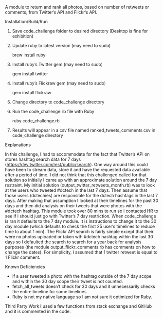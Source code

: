 A module to return and rank all photos, based on number of retweets or comments, from Twitter’s API and Flickr’s API.

Installation/Build/Run

1. Save code_challenge folder to desired directory (Desktop is fine for exhibition)

2. Update ruby to latest version (may need to sudo)

	brew install ruby

3. Install ruby’s Twitter gem (may need to sudo)
	
	gem install twitter

4. Install ruby’s Flickraw gem (may need to sudo)

	gem install flickraw	

5. Change directory to code_challenge directory

6. Run the code_challenge.rb file with Ruby

	ruby code_challenge.rb

7. Results will appear in a csv file named ranked_tweets_comments.csv in code_challenge directory


Explanations

In this challenge, I had to accommodate for the fact that Twitter’s API on stores hashtag search data for 7 days (https://dev.twitter.com/rest/public/search). One way around this could have been to stream data, store it and have the requested data available after a period of time. I did not think that this challenged called for that solution so initially I came up with an approximate solution around the 7 day restraint. My initial solution (output_twitter_retweets_month.rb) was to look at the users who tweeted #dctech in the last 7 days. Then assume that those users (dctechies) are responsible for the dctech hashtags in the last 7 days. After making that assumption I looked at their timelines for the past 30 days and then did analysis on their tweets that were photos with the #dctech hashtag. This module took over 80 mins to run so I contacted HR to see if I should just go with Twitter’s 7 day restriction. When code_challenge is ran it defaults to the 7 day module. It is instructions to change it to the 30 day module (which defaults to check the first 25 user’s timelines to reduce time to about 1 min). The Flickr API search is fairly simple except that their were no photos uploaded or taken wth #dctech hashtag within the last 30 days so I defaulted the search to search for a year back for analysis purposes (the module output_flickr_comments.rb has comments on how to change the dates). For simplicity, I assumed that 1 twitter retweet is equal to 1 Flickr comment.


Known Deficiencies 
- if a user tweeted a photo with the hashtag outside of the 7 day scope and within the 30 day scope their tweet is not counted.
- fetch_all_tweets doesn’t check for 30 days and it unnecessarily checks the entire timeline for some timelines
- Ruby is not my native language so I am not sure it optimized for Ruby.

Third Party Work
I used a few functions from stack exchange and GitHub and it is commented in the code.



